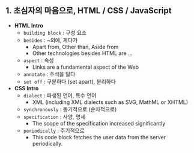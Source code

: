 ## 1. 초심자의 마음으로, HTML / CSS / JavaScript

- **HTML Intro**
    - `building block` : 구성 요소
    - `besides` : ~외에, 게다가
        - Apart from, Other than, Aside from
        - Other technologies besides HTML are …
    - `aspect` : 속성
        - Links are a fundamental aspect of the Web
    - `annotate` : 주석을 달다
    - `set off` : 구분하다 (set apart), 분리하다
- **CSS Intro**
    - `dialect` : 파생된 언어, 특수 언어
        - XML (including XML dialects such as SVG, MathML or XHTML)
    - `synchronously` : 동기적으로 (순차적으로)
    - `specification` : 사양, 명세
        - The scope of the specification increased significantly
    - `periodically` : 주기적으로
        - This code block fetches the user data from the server periodically.
